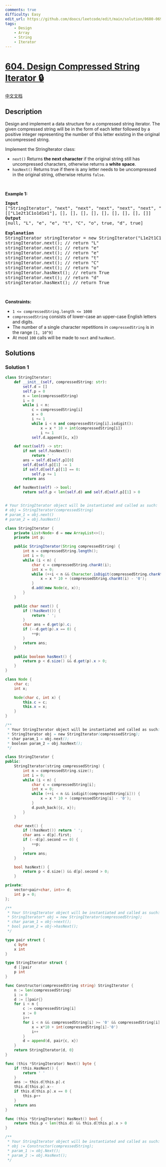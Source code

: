 ```yaml
---
comments: true
difficulty: Easy
edit_url: https://github.com/doocs/leetcode/edit/main/solution/0600-0699/0604.Design%20Compressed%20String%20Iterator/README_EN.md
tags:
    - Design
    - Array
    - String
    - Iterator
---
```


<!-- problem:start -->

# [604. Design Compressed String Iterator 🔒](https://leetcode.com/problems/design-compressed-string-iterator)

[中文文档](/solution/0600-0699/0604.Design%20Compressed%20String%20Iterator/README.md)

## Description

<p>Design and implement a data structure for a compressed string iterator. The given compressed string will be in the form of each letter followed by a positive integer representing the number of this letter existing in the original uncompressed string.</p>

<p>Implement the&nbsp;StringIterator class:</p>

<ul>
	<li><code>next()</code>&nbsp;Returns <strong>the next character</strong> if the original string still has uncompressed characters, otherwise returns a <strong>white space</strong>.</li>
	<li><code>hasNext()</code>&nbsp;Returns true if&nbsp;there is any letter needs to be uncompressed in the original string, otherwise returns <code>false</code>.</li>
</ul>

<p>&nbsp;</p>
<p><strong class="example">Example 1:</strong></p>

<pre>
<strong>Input</strong>
[&quot;StringIterator&quot;, &quot;next&quot;, &quot;next&quot;, &quot;next&quot;, &quot;next&quot;, &quot;next&quot;, &quot;next&quot;, &quot;hasNext&quot;, &quot;next&quot;, &quot;hasNext&quot;]
[[&quot;L1e2t1C1o1d1e1&quot;], [], [], [], [], [], [], [], [], []]
<strong>Output</strong>
[null, &quot;L&quot;, &quot;e&quot;, &quot;e&quot;, &quot;t&quot;, &quot;C&quot;, &quot;o&quot;, true, &quot;d&quot;, true]

<strong>Explanation</strong>
StringIterator stringIterator = new StringIterator(&quot;L1e2t1C1o1d1e1&quot;);
stringIterator.next(); // return &quot;L&quot;
stringIterator.next(); // return &quot;e&quot;
stringIterator.next(); // return &quot;e&quot;
stringIterator.next(); // return &quot;t&quot;
stringIterator.next(); // return &quot;C&quot;
stringIterator.next(); // return &quot;o&quot;
stringIterator.hasNext(); // return True
stringIterator.next(); // return &quot;d&quot;
stringIterator.hasNext(); // return True
</pre>

<p>&nbsp;</p>
<p><strong>Constraints:</strong></p>

<ul>
	<li><code>1 &lt;=&nbsp;compressedString.length &lt;= 1000</code></li>
	<li><code>compressedString</code> consists of lower-case an upper-case English letters and digits.</li>
	<li>The number of a single character repetitions in&nbsp;<code>compressedString</code> is in the range <code>[1, 10^9]</code></li>
	<li>At most <code>100</code> calls will be made to <code>next</code> and <code>hasNext</code>.</li>
</ul>

## Solutions

<!-- solution:start -->

### Solution 1

<!-- tabs:start -->

```python
class StringIterator:
    def __init__(self, compressedString: str):
        self.d = []
        self.p = 0
        n = len(compressedString)
        i = 0
        while i < n:
            c = compressedString[i]
            x = 0
            i += 1
            while i < n and compressedString[i].isdigit():
                x = x * 10 + int(compressedString[i])
                i += 1
            self.d.append([c, x])

    def next(self) -> str:
        if not self.hasNext():
            return ' '
        ans = self.d[self.p][0]
        self.d[self.p][1] -= 1
        if self.d[self.p][1] == 0:
            self.p += 1
        return ans

    def hasNext(self) -> bool:
        return self.p < len(self.d) and self.d[self.p][1] > 0


# Your StringIterator object will be instantiated and called as such:
# obj = StringIterator(compressedString)
# param_1 = obj.next()
# param_2 = obj.hasNext()
```

```java
class StringIterator {
    private List<Node> d = new ArrayList<>();
    private int p;

    public StringIterator(String compressedString) {
        int n = compressedString.length();
        int i = 0;
        while (i < n) {
            char c = compressedString.charAt(i);
            int x = 0;
            while (++i < n && Character.isDigit(compressedString.charAt(i))) {
                x = x * 10 + (compressedString.charAt(i) - '0');
            }
            d.add(new Node(c, x));
        }
    }

    public char next() {
        if (!hasNext()) {
            return ' ';
        }
        char ans = d.get(p).c;
        if (--d.get(p).x == 0) {
            ++p;
        }
        return ans;
    }

    public boolean hasNext() {
        return p < d.size() && d.get(p).x > 0;
    }
}

class Node {
    char c;
    int x;

    Node(char c, int x) {
        this.c = c;
        this.x = x;
    }
}

/**
 * Your StringIterator object will be instantiated and called as such:
 * StringIterator obj = new StringIterator(compressedString);
 * char param_1 = obj.next();
 * boolean param_2 = obj.hasNext();
 */
```

```cpp
class StringIterator {
public:
    StringIterator(string compressedString) {
        int n = compressedString.size();
        int i = 0;
        while (i < n) {
            char c = compressedString[i];
            int x = 0;
            while (++i < n && isdigit(compressedString[i])) {
                x = x * 10 + (compressedString[i] - '0');
            }
            d.push_back({c, x});
        }
    }

    char next() {
        if (!hasNext()) return ' ';
        char ans = d[p].first;
        if (--d[p].second == 0) {
            ++p;
        }
        return ans;
    }

    bool hasNext() {
        return p < d.size() && d[p].second > 0;
    }

private:
    vector<pair<char, int>> d;
    int p = 0;
};

/**
 * Your StringIterator object will be instantiated and called as such:
 * StringIterator* obj = new StringIterator(compressedString);
 * char param_1 = obj->next();
 * bool param_2 = obj->hasNext();
 */
```

```go
type pair struct {
	c byte
	x int
}

type StringIterator struct {
	d []pair
	p int
}

func Constructor(compressedString string) StringIterator {
	n := len(compressedString)
	i := 0
	d := []pair{}
	for i < n {
		c := compressedString[i]
		x := 0
		i++
		for i < n && compressedString[i] >= '0' && compressedString[i] <= '9' {
			x = x*10 + int(compressedString[i]-'0')
			i++
		}
		d = append(d, pair{c, x})
	}
	return StringIterator{d, 0}
}

func (this *StringIterator) Next() byte {
	if !this.HasNext() {
		return ' '
	}
	ans := this.d[this.p].c
	this.d[this.p].x--
	if this.d[this.p].x == 0 {
		this.p++
	}
	return ans
}

func (this *StringIterator) HasNext() bool {
	return this.p < len(this.d) && this.d[this.p].x > 0
}

/**
 * Your StringIterator object will be instantiated and called as such:
 * obj := Constructor(compressedString);
 * param_1 := obj.Next();
 * param_2 := obj.HasNext();
 */
```

<!-- tabs:end -->

<!-- solution:end -->

<!-- problem:end -->

